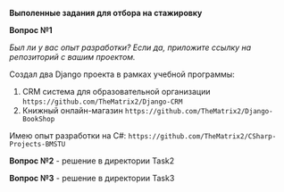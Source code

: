 **Выполенные задания для отбора на стажировку**

**Вопрос №1**

_Был ли у вас опыт разработки? Если да, приложите ссылку на репозиторий с вашим проектом._

Создал два Django проекта в рамках учебной программы:
1. CRM система для образовательной организации ``https://github.com/TheMatrix2/Django-CRM``
2. Книжный онлайн-магазин ``https://github.com/TheMatrix2/Django-BookShop``

Имею опыт разработки на C#: ``https://github.com/TheMatrix2/CSharp-Projects-BMSTU``


**Вопрос №2** - решение в директории Task2

**Вопрос №3** - решение в директории Task3
